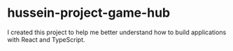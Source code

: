 # hussein-project-game-hub
I created this project to help me better understand how to build applications with React and TypeScript.
